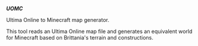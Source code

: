***UOMC***

Ultima Online to Minecraft map generator.

This tool reads an Ultima Online map file and generates an equivalent world for Minecraft based on Brittania's terrain and constructions.
